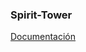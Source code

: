 ### Spirit-Tower
[Documentación](https://github.com/SimonFV/Spirit-Tower/wiki/1.-Descripci%C3%B3n-%E2%9A%94)
